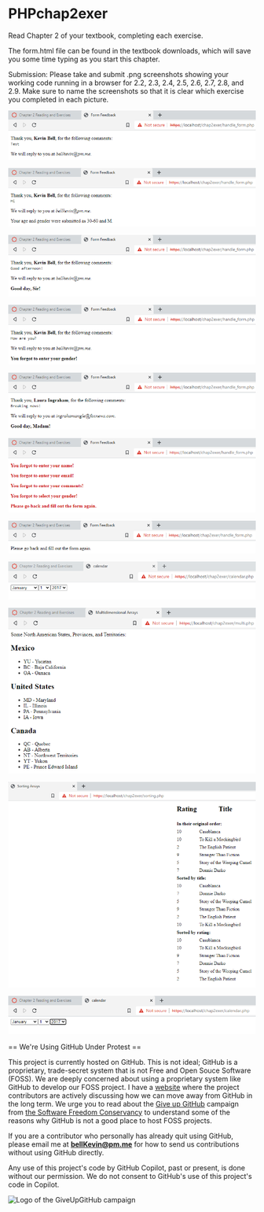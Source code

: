 # PHPchap2exer

Read Chapter 2 of your textbook, completing each exercise.  

The form.html file can be found in the textbook downloads, which will save you some time typing as you start this chapter.

Submission: Please take and submit .png screenshots showing your working code running in a browser for 2.2, 2.3, 2.4, 2.5, 2.6, 2.7, 2.8, and 2.9. Make sure to name the screenshots so that it is clear which exercise you completed in each picture. 

![1](https://github.com/bell-kevin/PHPchap2exer/blob/main/chap2exer/2.2%20formFeedback.PNG)

![2](https://github.com/bell-kevin/PHPchap2exer/blob/main/chap2exer/2.2a%20ageGender.PNG)

![3](https://github.com/bell-kevin/PHPchap2exer/blob/main/chap2exer/2.3.PNG)

![4](https://github.com/bell-kevin/PHPchap2exer/blob/main/chap2exer/2.3a.PNG)

![5](https://github.com/bell-kevin/PHPchap2exer/blob/main/chap2exer/2.3b.PNG)

![6](https://github.com/bell-kevin/PHPchap2exer/blob/main/chap2exer/2.4.PNG)

![7](https://github.com/bell-kevin/PHPchap2exer/blob/main/chap2exer/2.5.PNG)

![8](https://github.com/bell-kevin/PHPchap2exer/blob/main/chap2exer/2.6.PNG)

![9](https://github.com/bell-kevin/PHPchap2exer/blob/main/chap2exer/2.7.PNG)

![10](https://github.com/bell-kevin/PHPchap2exer/blob/main/chap2exer/2.8.PNG)

![11](https://github.com/bell-kevin/PHPchap2exer/blob/main/chap2exer/2.9.PNG)

== We're Using GitHub Under Protest ==

This project is currently hosted on GitHub.  This is not ideal; GitHub is a
proprietary, trade-secret system that is not Free and Open Souce Software
(FOSS).  We are deeply concerned about using a proprietary system like GitHub
to develop our FOSS project. I have a [website](https://bellKevin.me) where the
project contributors are actively discussing how we can move away from GitHub
in the long term.  We urge you to read about the [Give up GitHub](https://GiveUpGitHub.org) campaign 
from [the Software Freedom Conservancy](https://sfconservancy.org) to understand some of the reasons why GitHub is not 
a good place to host FOSS projects.

If you are a contributor who personally has already quit using GitHub, please
email me at **bellKevin@pm.me** for how to send us contributions without
using GitHub directly.

Any use of this project's code by GitHub Copilot, past or present, is done
without our permission.  We do not consent to GitHub's use of this project's
code in Copilot.

![Logo of the GiveUpGitHub campaign](https://sfconservancy.org/img/GiveUpGitHub.png)
